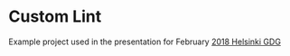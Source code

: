 # Custom Lint

Example project used in the presentation for February [2018 Helsinki GDG](https://www.meetup.com/GDG-Helsinki/events/247714411/)